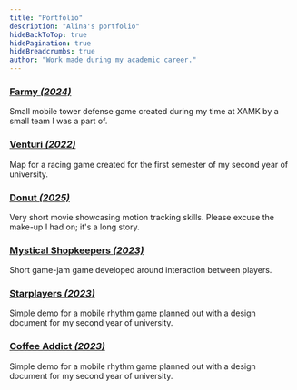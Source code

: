 ```yaml
---
title: "Portfolio"
description: "Alina's portfolio"
hideBackToTop: true
hidePagination: true
hideBreadcrumbs: true
author: "Work made during my academic career."
---
```

### [Farmy *(2024)*](https://alina-alexandre.xyz/portfolio/farmy) 
Small mobile tower defense game created during my time at XAMK by a small team I was a part of.

### [Venturi *(2022)*](https://alina-alexandre.xyz/portfolio/venturi)
Map for a racing game created for the first semester of my second year of university.

### [Donut *(2025)*](https://alina-alexandre.xyz/portfolio/the-donut)
Very short movie showcasing motion tracking skills. Please excuse the make-up I had on; it's a long story.

### [Mystical Shopkeepers *(2023)*](https://alina-alexandre.xyz/portfolio/shopkeep)
Short game-jam game developed around interaction between players.

### [Starplayers *(2023)*](https://alina-alexandre.xyz/portfolio/starplayers)
Simple demo for a mobile rhythm game planned out with a design document for my second year of university.

### [Coffee Addict *(2023)*](https://alina-alexandre.xyz/portfolio/coffee)
Simple demo for a mobile rhythm game planned out with a design document for my second year of university.